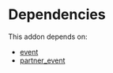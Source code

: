 # Dependencies

This addon depends on:

- [event](../../../../../oca-ocb-core/odoo-bringout-oca-ocb-event)
- [partner_event](../../../../odoo-bringout-oca-event-partner_event)
